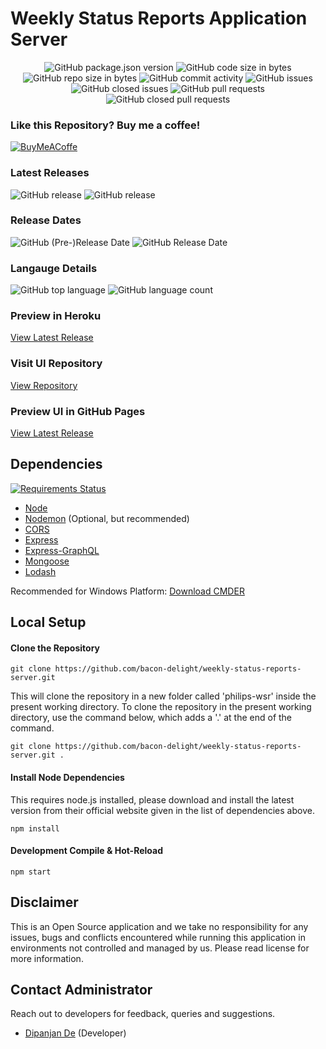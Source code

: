 # Weekly Status Reports Application Server

<p align="center">
	<img alt="GitHub package.json version" src="https://img.shields.io/github/package-json/v/bacon-delight/weekly-status-reports-server.svg?style=for-the-badge">
	<img alt="GitHub code size in bytes" src="https://img.shields.io/github/languages/code-size/bacon-delight/weekly-status-reports-server.svg?style=for-the-badge">
	<img alt="GitHub repo size in bytes" src="https://img.shields.io/github/repo-size/bacon-delight/weekly-status-reports-server.svg?style=for-the-badge">
	<img alt="GitHub commit activity" src="https://img.shields.io/github/commit-activity/m/bacon-delight/weekly-status-reports-server.svg?style=for-the-badge">
	<img alt="GitHub issues" src="https://img.shields.io/github/issues-raw/bacon-delight/weekly-status-reports-server.svg?label=Open%20Issues&style=for-the-badge">
	<img alt="GitHub closed issues" src="https://img.shields.io/github/issues-closed-raw/bacon-delight/weekly-status-reports-server.svg?label=Closed%20Issues&style=for-the-badge">
	<img alt="GitHub pull requests" src="https://img.shields.io/github/issues-pr-raw/bacon-delight/weekly-status-reports-server.svg?label=Pull%20Requests%20%28Open%29&style=for-the-badge">
	<img alt="GitHub closed pull requests" src="https://img.shields.io/github/issues-pr-closed-raw/bacon-delight/weekly-status-reports-server.svg?label=Pull%20Requests%20%28Closed%29&style=for-the-badge">
</p>

### Like this Repository? Buy me a coffee!
[![BuyMeACoffe](https://www.buymeacoffee.com/assets/img/custom_images/orange_img.png)](https://www.buymeacoffee.com/baconDelight)

### Latest Releases
<p>
	<img alt="GitHub release" src="https://img.shields.io/github/release-pre/bacon-delight/weekly-status-reports-server.svg?label=PRE%20RELEASE&style=for-the-badge">
	<img alt="GitHub release" src="https://img.shields.io/github/release/bacon-delight/weekly-status-reports-server.svg?style=for-the-badge">
</p>

### Release Dates
<p>
	<img alt="GitHub (Pre-)Release Date" src="https://img.shields.io/github/release-date-pre/bacon-delight/weekly-status-reports-server.svg?label=PRE%20RELEASE&style=for-the-badge">
	<img alt="GitHub Release Date" src="https://img.shields.io/github/release-date/bacon-delight/weekly-status-reports-server.svg?label=RELEASE&style=for-the-badge">
</p>

### Langauge Details
<p>
	<img alt="GitHub top language" src="https://img.shields.io/github/languages/top/bacon-delight/weekly-status-reports-server.svg?color=%23f45342&style=for-the-badge">
	<img alt="GitHub language count" src="https://img.shields.io/github/languages/count/bacon-delight/weekly-status-reports-server.svg?style=for-the-badge">
</p>

### Preview in Heroku
[View Latest Release](https://weekly-status-reports-server.herokuapp.com/graphql)

### Visit UI Repository
[View Repository](https://github.com/bacon-delight/weekly-status-reports)

### Preview UI in GitHub Pages
[View Latest Release](https://bacon-delight.github.io/weekly-status-reports/)

## Dependencies
<a href="https://requires.io/github/bacon-delight/weekly-status-reports-server/requirements/?branch=master"><img src="https://requires.io/github/bacon-delight/weekly-status-reports-server/requirements.svg?branch=master" alt="Requirements Status" /></a>

* [Node](https://nodejs.org/en/)
* [Nodemon](https://nodemon.io/) (Optional, but recommended)
* [CORS](https://www.npmjs.com/package/cors)
* [Express](https://expressjs.com/)
* [Express-GraphQL](https://github.com/graphql/express-graphql)
* [Mongoose](https://mongoosejs.com/)
* [Lodash](https://lodash.com/)

Recommended for Windows Platform: [Download CMDER](https://cmder.net/)

## Local Setup

#### Clone the Repository
```
git clone https://github.com/bacon-delight/weekly-status-reports-server.git
```

This will clone the repository in a new folder called 'philips-wsr' inside the present working directory. To clone the repository in the present working directory, use the command below, which adds a '.' at the end of the command.

```
git clone https://github.com/bacon-delight/weekly-status-reports-server.git .
```

#### Install Node Dependencies
This requires node.js installed, please download and install the latest version from their official website given in the list of dependencies above.

```
npm install
```

#### Development Compile & Hot-Reload

```
npm start
```


## Disclaimer
This is an Open Source application and we take no responsibility for any issues, bugs and conflicts encountered while running this application in environments not controlled and managed by us. Please read license for more information.

## Contact Administrator
Reach out to developers for feedback, queries and suggestions.

* [Dipanjan De](https://dipanjande.com) (Developer)
